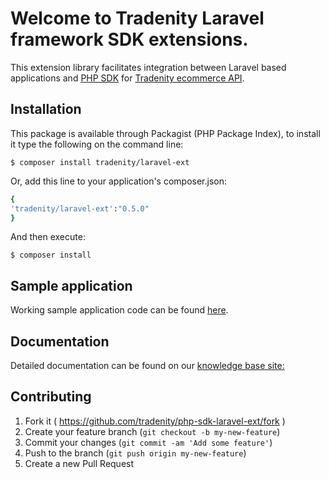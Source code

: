 Welcome to Tradenity Laravel framework SDK extensions.
==========

This extension library facilitates integration between Laravel based applications and [PHP SDK](https://github.com/tradenity/php-sdk) for [Tradenity ecommerce API](https://www.tradenity.com).

## Installation

This package is available through Packagist (PHP Package Index), to install it type the following on the command line:

    $ composer install tradenity/laravel-ext

Or, add this line to your application's composer.json:

```ruby
{
'tradenity/laravel-ext':"0.5.0"
}
```

And then execute:

    $ composer install


## Sample application

Working sample application code can be found [here](https://github.com/tradenity/camerastore-php-laravel-sample). 


## Documentation

Detailed documentation can be found on our [knowledge base site:](http://docs.tradenity.com/kb/tutorials/php/laravel/)



## Contributing

1. Fork it ( https://github.com/tradenity/php-sdk-laravel-ext/fork )
2. Create your feature branch (`git checkout -b my-new-feature`)
3. Commit your changes (`git commit -am 'Add some feature'`)
4. Push to the branch (`git push origin my-new-feature`)
5. Create a new Pull Request

